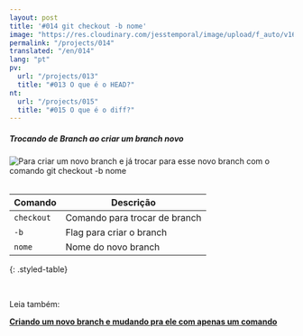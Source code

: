 ```yaml
---
layout: post
title: '#014 git checkout -b nome'
image: "https://res.cloudinary.com/jesstemporal/image/upload/f_auto/v1642878672/gitfichas/pt/014/thumbnail_d1mgds.jpg"
permalink: "/projects/014"
translated: "/en/014"
lang: "pt"
pv:
  url: "/projects/013"
  title: "#013 O que é o HEAD?"
nt:
  url: "/projects/015"
  title: "#015 O que é o diff?"
---
```

##### Trocando de Branch ao criar um branch novo

<img alt="Para criar um novo branch e já trocar para esse novo branch com o comando git checkout -b nome" src="https://res.cloudinary.com/jesstemporal/image/upload/v1642878672/gitfichas/pt/014/full_wkqgez.jpg"><br><br>

| Comando | Descrição |
|---------|-----------|
| `checkout` | Comando para trocar de branch |
| `-b` | Flag para criar o branch |
| `nome` | Nome do novo branch |
{: .styled-table}

<br>

Leia também:

<a href="https://jtemporal.com/criando-um-novo-branch-e-mudando-pra-ele-com-um-comando/?utm_source=gitfichas">
  <strong>Criando um novo branch e mudando pra ele com apenas um comando</strong>
</a>
